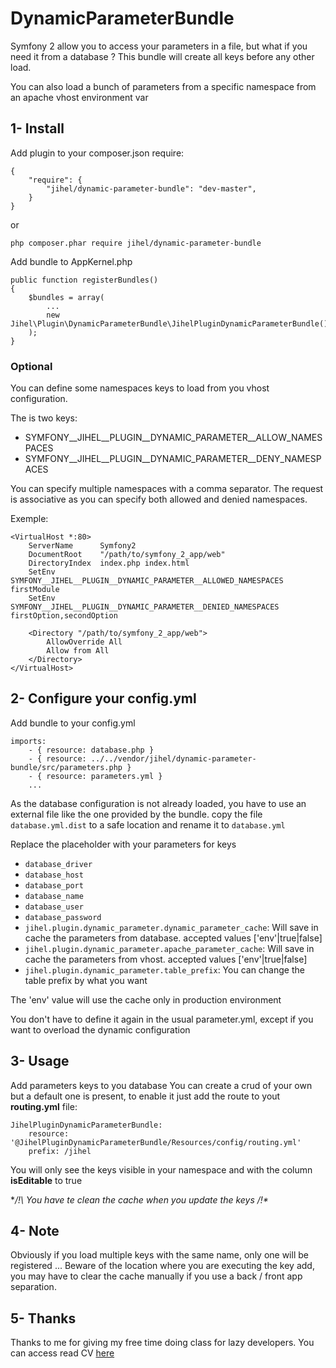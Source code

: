 DynamicParameterBundle
======================

Symfony 2 allow you to access your parameters in a file, but what if you need it from a database ?
This bundle will create all keys before any other load.

You can also load a bunch of parameters from a specific namespace from an apache vhost environment var


1- Install
----------

Add plugin to your composer.json require:

    {
        "require": {
            "jihel/dynamic-parameter-bundle": "dev-master",
        }
    }

or

    php composer.phar require jihel/dynamic-parameter-bundle

Add bundle to AppKernel.php

    public function registerBundles()
    {
        $bundles = array(
            ...
            new Jihel\Plugin\DynamicParameterBundle\JihelPluginDynamicParameterBundle(),
        );
    }

### Optional

You can define some namespaces keys to load from you vhost configuration.

The is two keys:
- SYMFONY__JIHEL__PLUGIN__DYNAMIC_PARAMETER__ALLOW_NAMESPACES
- SYMFONY__JIHEL__PLUGIN__DYNAMIC_PARAMETER__DENY_NAMESPACES

You can specify multiple namespaces with a comma separator.
The request is associative as you can specify both allowed and denied namespaces.

Exemple:
    
    <VirtualHost *:80>
        ServerName      Symfony2
        DocumentRoot    "/path/to/symfony_2_app/web"
        DirectoryIndex  index.php index.html
        SetEnv          SYMFONY__JIHEL__PLUGIN__DYNAMIC_PARAMETER__ALLOWED_NAMESPACES firstModule
        SetEnv          SYMFONY__JIHEL__PLUGIN__DYNAMIC_PARAMETER__DENIED_NAMESPACES firstOption,secondOption
    
        <Directory "/path/to/symfony_2_app/web">
            AllowOverride All
            Allow from All
        </Directory>
    </VirtualHost>


2- Configure your config.yml
----------------------------

Add bundle to your config.yml

    imports:
        - { resource: database.php }
        - { resource: ../../vendor/jihel/dynamic-parameter-bundle/src/parameters.php }
        - { resource: parameters.yml }
        ...

As the database configuration is not already loaded, you have to use an external file like
the one provided by the bundle.
copy the file `database.yml.dist` to a safe location and rename it to `database.yml`

Replace the placeholder with your parameters for keys

- `database_driver`
- `database_host`
- `database_port`
- `database_name`
- `database_user`
- `database_password`
- `jihel.plugin.dynamic_parameter.dynamic_parameter_cache`: Will save in cache the parameters from database. accepted values ['env'|true|false]
- `jihel.plugin.dynamic_parameter.apache_parameter_cache`: Will save in cache the parameters from vhost. accepted values ['env'|true|false]
- `jihel.plugin.dynamic_parameter.table_prefix`: You can change the table prefix by what you want

The 'env' value will use the cache only in production environment

You don't have to define it again in the usual parameter.yml,
except if you want to overload the dynamic configuration


3- Usage
--------

Add parameters keys to you database
You can create a crud of your own but a default one is present, to enable it just add the route
to yout **routing.yml** file:

    JihelPluginDynamicParameterBundle:
        resource: '@JihelPluginDynamicParameterBundle/Resources/config/routing.yml'
        prefix: /jihel

You will only see the keys visible in your namespace and with the column **isEditable** to true

**/!\ You have te clean the cache when you update the keys /!\**


4- Note
-------

Obviously if you load multiple keys with the same name, only one will be registered ...
Beware of the location where you are executing the key add,
you may have to clear the cache manually if you use a back / front app separation.


5- Thanks
---------

Thanks to me for giving my free time doing class for lazy developers.
You can access read CV [here](http://www.joseph-lemoine.fr)
